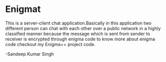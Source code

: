 # Enigmat

 This is a server-client chat application.Basically in this application two different person can chat with each other over a public network in a highly classified manner because the message which is sent from sender to receiver is encrypted through enigma code to know more about enigma code checkout my Enigma++ project code.

-Sandeep Kumar Singh
